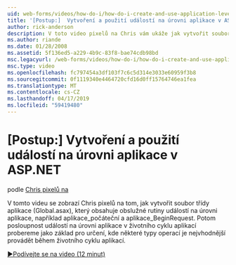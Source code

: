```yaml
---
uid: web-forms/videos/how-do-i/how-do-i-create-and-use-application-level-events-in-aspnet
title: '[Postup:]  Vytvoření a použití událostí na úrovni aplikace v ASP.NET | Dokumentace Microsoftu'
author: rick-anderson
description: V toto video pixelů na Chris vám ukáže jak vytvořit soubor třídy aplikace (Global.asax), který obsahuje obslužné rutiny událostí na úrovni aplikace, například Application_S...
ms.author: riande
ms.date: 01/28/2008
ms.assetid: 5f136ed5-a229-4b9c-83f8-bae74cdb98bd
msc.legacyurl: /web-forms/videos/how-do-i/how-do-i-create-and-use-application-level-events-in-aspnet
msc.type: video
ms.openlocfilehash: fc797454a3df103f7c6c5d314e3033e60959f3b8
ms.sourcegitcommit: 0f1119340e4464720cfd16d0ff15764746ea1fea
ms.translationtype: MT
ms.contentlocale: cs-CZ
ms.lasthandoff: 04/17/2019
ms.locfileid: "59419480"
---
```

# <a name="how-do-i--create-and-use-application-level-events-in-aspnet"></a>[Postup:]  Vytvoření a použití událostí na úrovni aplikace v ASP.NET

podle [Chris pixelů na](https://twitter.com/chrispels)

V tomto videu se zobrazí Chris pixelů na tom, jak vytvořit soubor třídy aplikace (Global.asax), který obsahuje obslužné rutiny událostí na úrovni aplikace, například aplikace\_počáteční a aplikace\_BeginRequest. Potom posloupnost událostí na úrovni aplikace v životního cyklu aplikací probereme jako základ pro určení, kde některé typy operací je nejvhodnější provádět během životního cyklu aplikací.

[&#9654;Podívejte se na video (12 minut)](https://channel9.msdn.com/Blogs/ASP-NET-Site-Videos/how-do-i-create-and-use-application-level-events-in-aspnet)
